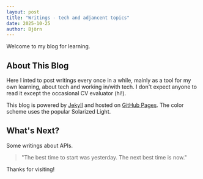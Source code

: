 ```yaml
---
layout: post
title: "Writings - tech and adjancent topics"
date: 2025-10-25
author: Björn
---
```


Welcome to my blog for learning.

## About This Blog

Here I inted to post writings every once in a while, mainly as a tool for my own learning, about tech and working in/with tech. I don't expect anyone to read it except the occasional CV evaluator (hi!).

This blog is powered by [Jekyll](https://jekyllrb.com/) and hosted on [GitHub Pages](https://pages.github.com/). The color scheme uses the popular Solarized Light.



## What's Next?

Some writings about APIs.

> "The best time to start was yesterday. The next best time is now."

Thanks for visiting!
